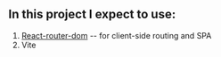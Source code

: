 ## In this project I expect to use:
1. <a href='https://reactrouter.com/en/main/start/overview'>React-router-dom</a> -- for client-side routing and SPA
2. Vite






